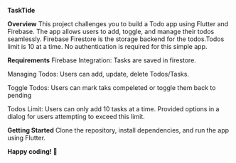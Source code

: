 ****TaskTide****



**Overview**
This project challenges you to build a Todo app using Flutter and Firebase. The app allows users to add, toggle, and manage their todos seamlessly. Firebase Firestore is the storage backend for the todos.Todos limit is 10 at a time. No authentication is required for this simple app.



**Requirements**
Firebase Integration: Tasks are saved in firestore.


Managing Todos: Users can add, update, delete Todos/Tasks.


Toggle Todos: Users can mark taks compeleted or toggle them back to pending


Todos Limit: Users can only add 10 tasks at a time. Provided options in a dialog for users attempting to exceed this limit.



**Getting Started**
Clone the repository, install dependencies, and run the app using Flutter.

**Happy coding! 🚀**
